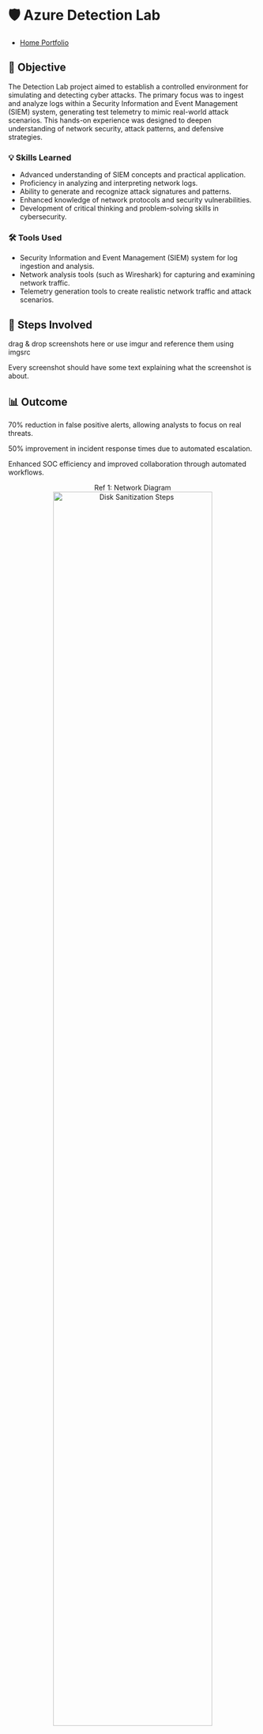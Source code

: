 #  🛡️  Azure Detection Lab

- <a href="https://github.com/rafa0c">Home Portfolio</a>



## 🎯 Objective


The Detection Lab project aimed to establish a controlled environment for simulating and detecting cyber attacks. The primary focus was to ingest and analyze logs within a Security Information and Event Management (SIEM) system, generating test telemetry to mimic real-world attack scenarios. This hands-on experience was designed to deepen understanding of network security, attack patterns, and defensive strategies.

### 💡 Skills Learned


- Advanced understanding of SIEM concepts and practical application.
- Proficiency in analyzing and interpreting network logs.
- Ability to generate and recognize attack signatures and patterns.
- Enhanced knowledge of network protocols and security vulnerabilities.
- Development of critical thinking and problem-solving skills in cybersecurity.

### 🛠️ Tools Used


- Security Information and Event Management (SIEM) system for log ingestion and analysis.
- Network analysis tools (such as Wireshark) for capturing and examining network traffic.
- Telemetry generation tools to create realistic network traffic and attack scenarios.

## 🔧 Steps Involved
drag & drop screenshots here or use imgur and reference them using imgsrc

Every screenshot should have some text explaining what the screenshot is about.

## 📊 Outcome
70% reduction in false positive alerts, allowing analysts to focus on real threats.

50% improvement in incident response times due to automated escalation.

Enhanced SOC efficiency and improved collaboration through automated workflows.



<p align="center">
Ref 1: Network Diagram<br/>
<img src="https://i.imgur.com/RAuqxAS.png" height="80%" width="80%" alt="Disk Sanitization Steps"/>
<br />
<br />
Ref 2: Virtual box  <br/>
<img src="https://i.imgur.com/JBuHLhP.png" height="80%" width="80%" alt="Disk Sanitization Steps"/>
<br />
<br />
Ref 3: Add users in AD: <br/>
<img src="https://i.imgur.com/Q4Z5WU3.png" height="80%" width="80%" alt="Disk Sanitization Steps"/>
<br />
<br />
Ref 4: User Name File  <br/>
<img src="https://i.imgur.com/5k8YM8q.png" height="80%" width="80%" alt="Disk Sanitization Steps"/>
<br />
<br />
Ref 5: PowerShell script for new users   <br/>
<img src="https://i.imgur.com/kkaRJED.png" height="80%" width="80%" alt="Disk Sanitization Steps"/>
<br />
<br />
Ref 6: create the new users   <br/>
<img src="https://i.imgur.com/gYMjKl3.png)" height="80%" width="80%" alt="Disk Sanitization Steps"/>
<br />
<br />
Ref 7: show the new user in the GUI  <br/>
<img src="https://i.imgur.com/1k6Fpw8.png" height="80%" width="80%" alt="Disk Sanitization Steps"/>
</p>>



- <a href="https://github.com/rafa0c/Detection-lab">Top of Page</a>


